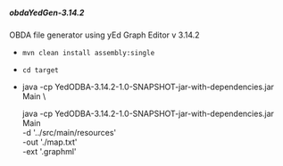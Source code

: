 <h5>obdaYedGen-3.14.2</h5>

 OBDA file generator using yEd Graph Editor v 3.14.2

 - ` mvn clean install assembly:single `
 - ` cd target `
 
 - java -cp YedODBA-3.14.2-1.0-SNAPSHOT-jar-with-dependencies.jar Main \


     java -cp YedODBA-3.14.2-1.0-SNAPSHOT-jar-with-dependencies.jar Main  \
    -d '../src/main/resources'                                            \
    -out './map.txt'                                                      \
    -ext '.graphml' 
